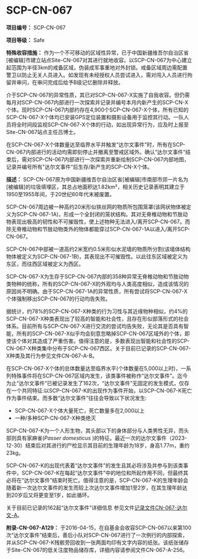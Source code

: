 # SCP-CN-067


**项目编号：** SCP-CN-067

**项目等级：** Safe

**特殊收容措施：** 作为一个不可移动的区域性异常，已于中国新疆维吾尔自治区省[被编辑]市建立站点Site-CN-067对其进行就地收容。以SCP-CN-067为中心建立起范围为半径3km的戒备区域，伪装成军事重地对外封锁。戒备区域周边需配置警卫以防止无关人员进入。如发现有未经授权人员尝试进入，需对闯入人员进行拘留并审问，在审问完成后给予B级记忆删除并释放。

介于SCP-CN-067的异常性质，其已对SCP-CN-067-X实施了自我收容。但仍需每月对SCP-CN-067内部进行一次探索并记录并编号本月内新产生的SCP-CN-X个体。现时SCP-CN-067内部约存在4,900个SCP-CN-067-X个体，所有已知的SCP-CN-067-X个体均已安装GPS定位装置和摄影设备用于监控其行动。一队人员将全时间段监视SCP-CN-067-X个体的行动，如出现异常行为，应及时上报至Site-CN-067站点主任吕博士。

在SCP-CN-067-X个体数量达至临界水平并触发“达尔文事件”时，所有在SCP-CN-067内部进行的活动均需即刻停止并撤离至警戒区域外。确认“达尔文事件”结束后，需对SCP-CN-067内部进行一次探索并重新绘制SCP-CN-067内部地图，记录并编号所有"达尔文事件“后生存/新产生的SCP-CN-X个体。


**描述：** SCP-CN-067原为中国新疆维吾尔自治区省[被编辑]市南部市郊一片名为[被编辑]的垃圾填埋区，其总占地面积达1.82km²，相关历史记录表明其建立于1950至1955年间，于20世纪60年代末被废置。

SCP-CN-067周边被一种高约20米形似铁丝网的物质所包围笼罩(该网状物体被定义为SCP-CN-067-1A)，形成一个全封闭的笼状结构。其对无脊椎动物和节肢动物表现出极高的韧性和不可摧毁性，使上述物种无法进入/离开SCP-CN-067。而除无脊椎动物和节肢动物类外的物体都能穿过SCP-CN-067-1A以进入/离开SCP-CN-067。

SCP-CN-067中部被一道高约2米宽约0.5米形似水泥墙的物质所分割(该墙体结构物体被定义为SCP-CN-067-1B)，其表现出不可摧毁性。以此往东区域被定义为东区，而往西区域被定义为西区。

SCP-CN-067-X为生存于SCP-CN-067内部的358种异常无脊椎动物和节肢动物类物种的统称，所有的SCP-CN-067-X的外观均与人类高度相似，造成该情况的原因尚不明确。由于SCP-CN-067-1A的异常性质，所有尝试将SCP-CN-067-X个体强制移出SCP-CN-067的行动均告失败。

据统计，约78%的SCP-CN-067-X种类的行为习性与其近缘物种相似，约4%的SCP-CN-067-X种类表现出了较高的智能和社会性，且存在形似部落形式的社会体系。目前所有与SCP-CN-067-X进行交流的尝试均告失败，无论其是否具有智能，所有的SCP-CN-067-X似乎均会刻意忽略掉SCP-CN-067区域外的个体，即使该个体对其造成了严重伤害。值得注意的是，多数表现出智能和社会性的SCP-CN-067-X种类集中分布于SCP-CN-067西区。关于目前已记录的SCP-CN-067-X种类及其行为参见文件CN-067-A-B。


在SCP-CN-067-X个体的总体数量达至临界水平(个体数量在5,000以上时)，一系列特殊事件将在SCP-CN-067区域内发生，该类事件被称作“达尔文事件”。迄今为止“达尔文事件”已被记录发生了162次，“达尔文事件”无固定的发生模式，仅存在一个共同特征:以SCP-CN-067-K的出现作为事件开始，以SCP-CN-067-K死亡作为事件结束。而多数“达尔文事件”往往会导致以下状况发生:

- SCP-CN-067-X个体大量死亡，死亡数量多在2,000以上
- 一种/多种SCP-CN-067-X种类绝灭

SCP-CN-067-K为一个人形生物，其头部以下的身体部分与人类男性无异，而头部则具有家麻雀(*Passer domesticus* )的特征。最近一次的达尔文事件（2023-12-30）结束后对其进行的尸检显示其目前的生理年龄为18岁，身高1.77m，重约23kg。

SCP-CN-067-K的出现代表着“达尔文事件”的发生且其必将涉及并参与到该类事件中，SCP-CN-067-K在每起“达尔文事件”中的地位和所起作用不同，但最终其必将在“达尔文事件”结束时死亡。值得注意的是，SCP-CN-067-K的生理年龄会随着新一次达尔文事件的发生而较上次达尔文事件增加1至2岁，在其生理年龄达到20岁后又将更变至1岁，如此循环。

关于目前已记录的162起“达尔文事件”详细信息 参见文件[记录文件CN-067-达尔文-A](//scp-wiki-cn.wikidot.com/scp-cn-067-darwin-events)。

**附录-CN-067-A129：** 于2016-04-15，在自基金会收容SCP-CN-067以来第100次“达尔文事件”结束后，善后小队对SCP-CN-067进行了一次例行的内部探索，并从SCP-CN-067-K残骸旁回收到一张两面均印有文字内容的纸张。该纸张储存于Site-CN-067的低关注度物品储存库，详细内容请参阅文件CN-067-A-256。



